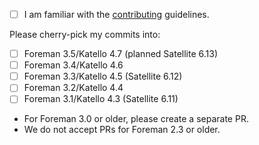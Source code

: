 
* [ ] I am familiar with the [contributing](https://github.com/theforeman/foreman-documentation/blob/master/CONTRIBUTING.md) guidelines.

Please cherry-pick my commits into:

* [ ] Foreman 3.5/Katello 4.7 (planned Satellite 6.13)
* [ ] Foreman 3.4/Katello 4.6
* [ ] Foreman 3.3/Katello 4.5 (Satellite 6.12)
* [ ] Foreman 3.2/Katello 4.4
* [ ] Foreman 3.1/Katello 4.3 (Satellite 6.11)
* For Foreman 3.0 or older, please create a separate PR.
* We do not accept PRs for Foreman 2.3 or older.
